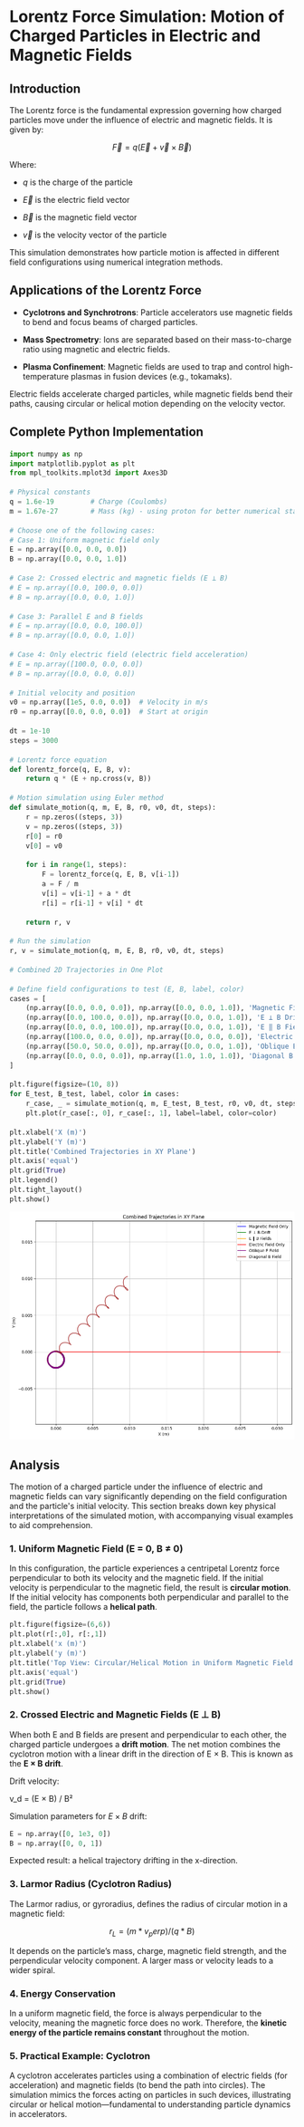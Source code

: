 # Lorentz Force Simulation: Motion of Charged Particles in Electric and Magnetic Fields

## Introduction
The Lorentz force is the fundamental expression governing how charged particles move under the influence of electric and magnetic fields. It is given by:

$$\vec{F} = q (\vec{E} + \vec{v} \times \vec{B})$$

Where:

- $q$ is the charge of the particle

- $\vec{E}$ is the electric field vector

- $\vec{B}$ is the magnetic field vector

- $\vec{v}$ is the velocity vector of the particle

This simulation demonstrates how particle motion is affected in different field configurations using numerical integration methods.


## Applications of the Lorentz Force

- **Cyclotrons and Synchrotrons**: Particle accelerators use magnetic fields to bend and focus beams of charged particles.

- **Mass Spectrometry**: Ions are separated based on their mass-to-charge ratio using magnetic and electric fields.

- **Plasma Confinement**: Magnetic fields are used to trap and control high-temperature plasmas in fusion devices (e.g., tokamaks).

Electric fields accelerate charged particles, while magnetic fields bend their paths, causing circular or helical motion depending on the velocity vector.



## Complete Python Implementation
```python
import numpy as np
import matplotlib.pyplot as plt
from mpl_toolkits.mplot3d import Axes3D

# Physical constants
q = 1.6e-19         # Charge (Coulombs)
m = 1.67e-27        # Mass (kg) - using proton for better numerical stability      # Mass (kg)

# Choose one of the following cases:
# Case 1: Uniform magnetic field only
E = np.array([0.0, 0.0, 0.0])
B = np.array([0.0, 0.0, 1.0])

# Case 2: Crossed electric and magnetic fields (E ⊥ B)
# E = np.array([0.0, 100.0, 0.0])
# B = np.array([0.0, 0.0, 1.0])

# Case 3: Parallel E and B fields
# E = np.array([0.0, 0.0, 100.0])
# B = np.array([0.0, 0.0, 1.0])

# Case 4: Only electric field (electric field acceleration)
# E = np.array([100.0, 0.0, 0.0])
# B = np.array([0.0, 0.0, 0.0])

# Initial velocity and position
v0 = np.array([1e5, 0.0, 0.0])  # Velocity in m/s
r0 = np.array([0.0, 0.0, 0.0])  # Start at origin

dt = 1e-10
steps = 3000

# Lorentz force equation
def lorentz_force(q, E, B, v):
    return q * (E + np.cross(v, B))

# Motion simulation using Euler method
def simulate_motion(q, m, E, B, r0, v0, dt, steps):
    r = np.zeros((steps, 3))
    v = np.zeros((steps, 3))
    r[0] = r0
    v[0] = v0

    for i in range(1, steps):
        F = lorentz_force(q, E, B, v[i-1])
        a = F / m
        v[i] = v[i-1] + a * dt
        r[i] = r[i-1] + v[i] * dt

    return r, v

# Run the simulation
r, v = simulate_motion(q, m, E, B, r0, v0, dt, steps)

# Combined 2D Trajectories in One Plot

# Define field configurations to test (E, B, label, color)
cases = [
    (np.array([0.0, 0.0, 0.0]), np.array([0.0, 0.0, 1.0]), 'Magnetic Field Only', 'blue'),
    (np.array([0.0, 100.0, 0.0]), np.array([0.0, 0.0, 1.0]), 'E ⊥ B Drift', 'green'),
    (np.array([0.0, 0.0, 100.0]), np.array([0.0, 0.0, 1.0]), 'E ‖ B Fields', 'orange'),
    (np.array([100.0, 0.0, 0.0]), np.array([0.0, 0.0, 0.0]), 'Electric Field Only', 'red'),
    (np.array([50.0, 50.0, 0.0]), np.array([0.0, 0.0, 1.0]), 'Oblique E Field', 'purple'),
    (np.array([0.0, 0.0, 0.0]), np.array([1.0, 1.0, 1.0]), 'Diagonal B Field', 'brown')
]

plt.figure(figsize=(10, 8))
for E_test, B_test, label, color in cases:
    r_case, _ = simulate_motion(q, m, E_test, B_test, r0, v0, dt, steps)
    plt.plot(r_case[:, 0], r_case[:, 1], label=label, color=color)

plt.xlabel('X (m)')
plt.ylabel('Y (m)')
plt.title('Combined Trajectories in XY Plane')
plt.axis('equal')
plt.grid(True)
plt.legend()
plt.tight_layout()
plt.show()
```

![trajectories-in-xy](Unknown-6.png)


## Analysis
The motion of a charged particle under the influence of electric and magnetic fields can vary significantly depending on the field configuration and the particle's initial velocity. This section breaks down key physical interpretations of the simulated motion, with accompanying visual examples to aid comprehension.

### 1. Uniform Magnetic Field (E = 0, B ≠ 0)
In this configuration, the particle experiences a centripetal Lorentz force perpendicular to both its velocity and the magnetic field. If the initial velocity is perpendicular to the magnetic field, the result is **circular motion**. If the initial velocity has components both perpendicular and parallel to the field, the particle follows a **helical path**.

```python
plt.figure(figsize=(6,6))
plt.plot(r[:,0], r[:,1])
plt.xlabel('x (m)')
plt.ylabel('y (m)')
plt.title('Top View: Circular/Helical Motion in Uniform Magnetic Field')
plt.axis('equal')
plt.grid(True)
plt.show()
```

### 2. Crossed Electric and Magnetic Fields (E ⊥ B)
When both E and B fields are present and perpendicular to each other, the charged particle undergoes a **drift motion**. The net motion combines the cyclotron motion with a linear drift in the direction of E × B. This is known as the **E × B drift**.

Drift velocity:

v_d = (E × B) / B²

Simulation parameters for $E × B$ drift:
```python
E = np.array([0, 1e3, 0])
B = np.array([0, 0, 1])
```
Expected result: a helical trajectory drifting in the x-direction.

### 3. Larmor Radius (Cyclotron Radius)
The Larmor radius, or gyroradius, defines the radius of circular motion in a magnetic field:

$$r_L = (m * v_perp) / (q * B)$$

It depends on the particle’s mass, charge, magnetic field strength, and the perpendicular velocity component. A larger mass or velocity leads to a wider spiral.

### 4. Energy Conservation
In a uniform magnetic field, the force is always perpendicular to the velocity, meaning the magnetic force does no work. Therefore, the **kinetic energy of the particle remains constant** throughout the motion.

### 5. Practical Example: Cyclotron
A cyclotron accelerates particles using a combination of electric fields (for acceleration) and magnetic fields (to bend the path into circles). The simulation mimics the forces acting on particles in such devices, illustrating circular or helical motion—fundamental to understanding particle dynamics in accelerators.



